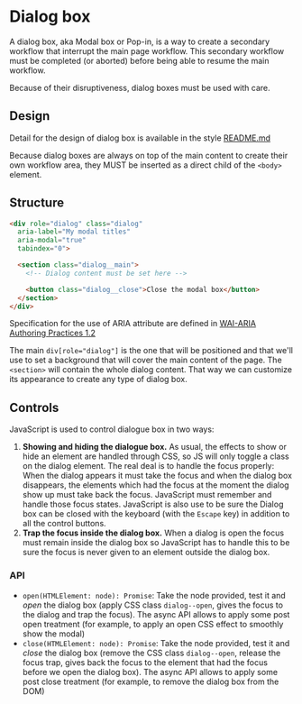 # Dialog box

A dialog box, aka Modal box or Pop-in, is a way to create a secondary workflow that interrupt the main page workflow. This secondary workflow must be completed (or aborted) before being able to resume the main workflow.

Because of their disruptiveness, dialog boxes must be used with care.

## Design

Detail for the design of dialog box is available in the style [README.md](../../styles/dialog/README.md)

Because dialog boxes are always on top of the main content to create their own workflow area, they MUST be inserted as a direct child of the `<body>` element.

## Structure

```html
<div role="dialog" class="dialog"
  aria-label="My modal titles"
  aria-modal="true"
  tabindex="0">

  <section class="dialog__main">
    <!-- Dialog content must be set here -->

    <button class="dialog__close">Close the modal box</button>
  </section>
</div>
```

Specification for the use of ARIA attribute are defined in [WAI-ARIA Authoring Practices 1.2](https://w3c.github.io/aria-practices/#dialog_modal)

The main `div[role="dialog"]` is the one that will be positioned and that we'll use to set a background that will cover the main content of the page. The `<section>` will contain the whole dialog content. That way we can customize its appearance to create any type of dialog box.

## Controls

JavaScript is used to control dialogue box in two ways:

 1. **Showing and hiding the dialogue box.**
    As usual, the effects to show or hide an element are handled through CSS, so JS will only toggle a class on the dialog element. The real deal is to handle the focus properly: When the dialog appears it must take the focus and when the dialog box disappears, the elements which had the focus at the moment the dialog show up must take back the focus. JavaScript must remember and handle those focus states. JavaScript is also use to be sure  the Dialog box can be closed with the keyboard (with the `Escape` key) in addition to all the control buttons.
 2. **Trap the focus inside the dialog box.**
    When a dialog is open the focus must remain inside the dialog box so JavaScript has to handle this to be sure the focus is never given to an element outside the dialog box.

### API

 - `open(HTMLElement: node): Promise`: Take the node provided, test it and _open_ the dialog box (apply CSS class `dialog--open`, gives the focus to the dialog and trap the focus). The async API allows to apply some post open treatment (for example, to apply an open CSS effect to smoothly show the modal)
 - `close(HTMLElement: node): Promise`: Take the node provided, test it and _close_ the dialog box (remove the CSS class `dialog--open`, release the focus trap, gives back the focus to the element that had the focus before we open the dialog box). The async API allows to apply some post close treatment (for example, to remove the dialog box from the DOM)
